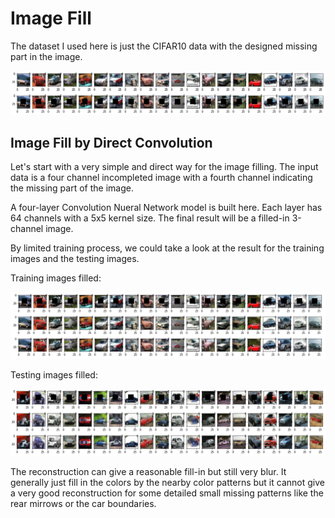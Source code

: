 # Image Fill

The dataset I used here is just the CIFAR10 data with the designed missing part in the image.

<div align="center">
        <img src="https://github.com/nji3/Deep_Learning_Study_Tutorial/blob/master/Image Fill/readme_image/car_incomp_exp.png" width="600px"</img> 
</div>

## Image Fill by Direct Convolution

Let's start with a very simple and direct way for the image filling. The input data is a four channel incompleted image with a fourth channel indicating the missing part of the image.

A four-layer Convolution Nueral Network model is built here. Each layer has 64 channels with a 5x5 kernel size. The final result will be a filled-in 3-channel image.

By limited training process, we could take a look at the result for the training images and the testing images.

Training images filled:

<div align="center">
        <img src="https://github.com/nji3/Deep_Learning_Study_Tutorial/blob/master/Image Fill/readme_image/car_conv_fill_train.png" width="600px"</img> 
</div>

Testing images filled:

<div align="center">
        <img src="https://github.com/nji3/Deep_Learning_Study_Tutorial/blob/master/Image Fill/readme_image/car_conv_fill_test.png" width="600px"</img> 
</div>

The reconstruction can give a reasonable fill-in but still very blur. It generally just fill in the colors by the nearby color patterns but it cannot give a very good reconstruction for some detailed small missing patterns like the rear mirrows or the car boundaries.
